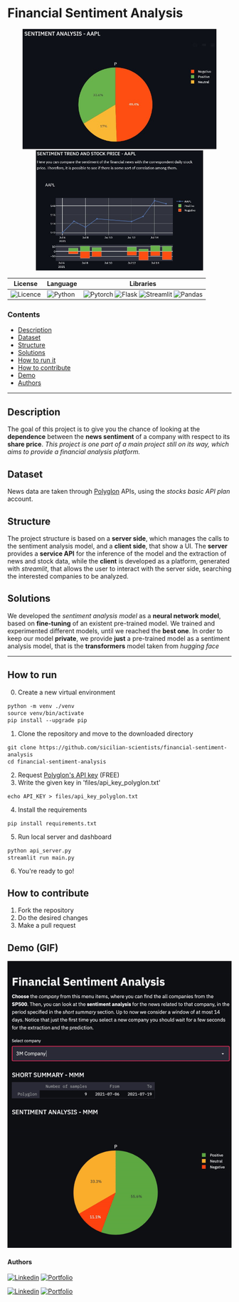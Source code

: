 # Financial Sentiment Analysis


<p align="center">
  <img height="270" src="demo/img1.jpg">
  <img height="270" src="demo/img2.jpg">
</p>

| **License** | **Language** | **Libraries** |
| ----- | ---- | ---- |
| ![Licence](https://img.shields.io/badge/Licence-MIT-orange) |  ![Python](https://img.shields.io/badge/Python-yellow)| ![Pytorch](https://img.shields.io/badge/Pytorch-1.8.1-brightgreen) ![Flask](https://img.shields.io/badge/Flask-2.0.0-brightgreen) ![Streamlit](https://img.shields.io/badge/Streamlit-0.82.0-brightgreen) ![Pandas](https://img.shields.io/badge/Pandas-1.2.4-brightgreen) 


### Contents
- [Description](#description)
- [Dataset](#dataset)
- [Structure](#structure)
- [Solutions](#solutions)
- [How to run it](#howtorun)
- [How to contribute](#howtocontribute)
- [Demo](#demo)
- [Authors](#authors)

------------------------

<a name="description"/>

## Description
The goal of this project is to give you the chance of looking at the **dependence** between the **news sentiment** of a company with respect to its **share price**. 
*This project is one part of a main project still on its way, which aims to provide a financial analysis platform.*

<a name="dataset"/>

## Dataset
News data are taken through [Polyglon](https://polygon.io/) APIs, using the *stocks basic API plan* account.

<a name="structure"/>

## Structure
The project structure is based on a **server side**, which manages the calls to the sentiment analysis model, and a **client side**, that show a UI. The **server** provides a **service API** for the inference of the model and the extraction of news and stock data, while the **client** is developed as a platform, generated with *streamlit*, that allows the user to interact with the server side, searching the interested companies to be analyzed.

<a name="solutions"/>

## Solutions
We developed the *sentiment analysis model* as a **neural network model**, based on **fine-tuning** of an existent pre-trained model. We trained and experimented different models, until we reached the **best one**. In order to keep our model **private**, we provide **just** a pre-trained model as a sentiment analysis model, that is the **transformers** model taken from *hugging face*

------------------------
<a name="howtorun"/>

## How to run 
0. Create a new virtual environment
```
python -m venv ./venv
source venv/bin/activate
pip install --upgrade pip
```
1. Clone the repository and move to the downloaded directory
```
git clone https://github.com/sicilian-scientists/financial-sentiment-analysis
cd financial-sentiment-analysis
```
2. Request [Polyglon's API key]() (FREE)
3. Write the given key in 'files/api_key_polyglon.txt' 
```
echo API_KEY > files/api_key_polyglon.txt
```
4. Install the requirements
```
pip install requirements.txt
```
5. Run local server and dashboard
```
python api_server.py
streamlit run main.py
```
6. You're ready to go! 

<a name="howtocontribute"/>

## How to contribute
1. Fork the repository
2. Do the desired changes
3. Make a pull request

<a name="demo" />

## Demo (GIF)
<p align="center">
  <img src="demo/demo.gif" height="50%"/>
</p>


<a name="authors"/>

#### Authors

[![Linkedin](https://img.shields.io/badge/Linkedin-Daniele%20Moltisanti-blue)](https://www.linkedin.com/in/daniele-moltisanti/)
[![Portfolio](https://img.shields.io/badge/Portfolio-Daniele%20Moltisanti-9cf)](https://daniele21.github.io)


[![Linkedin](https://img.shields.io/badge/Linkedin-Francesco_Di_Salvo-blue)](https://www.linkedin.com/in/francescodisalvo-pa/)
[![Portfolio](https://img.shields.io/badge/Portfolio-Francesco_Di_Salvo-9cf)](https://francescodisalvo05.github.io/)

